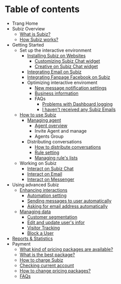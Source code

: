 # Table of contents

* Trang Home
* Subiz Overview
  * [What is Subiz?](subiz-overview/what-is-subiz-1.md)
  * [How Subiz works?](subiz-overview/how-subiz-works.md)
* Getting Started
  * Set up the interactive environment
    * [Installing Subiz on Websites](getting-started-with-subiz/setting-up-interaction-environments/installing-subiz-on-websites/README.md)
      * [Customizing Subiz Chat widget](getting-started-with-subiz/setting-up-interaction-environments/installing-subiz-on-websites/setting-subiz-chat-widget.md)
      * [Creative on Subiz Chat widget](getting-started-with-subiz/setting-up-interaction-environments/installing-subiz-on-websites/customizing-subiz-chat-widget.md)
    * [Integrating Email on Subiz](getting-started-with-subiz/setting-up-interaction-environments/integrating-email-on-subiz.md)
    * [Integrating Fanpage Facebook on Subiz](getting-started-with-subiz/setting-up-interaction-environments/integrating-fanpage-facebook-on-subiz.md)
    * Optimizing interactive enviroment
      * [New message notification settings](getting-started-with-subiz/setting-up-interaction-environments/optimizing-interactive-channels/new-message-notification-settings.md)
      * [Business information](getting-started-with-subiz/setting-up-interaction-environments/optimizing-interactive-channels/untitled.md)
      * FAQs
        * [Problems with Dashboard logging](getting-started-with-subiz/setting-up-interaction-environments/optimizing-interactive-channels/faqs/problems-with-dashboard-logging.md)
        * [I haven't received any Subiz Emails](getting-started-with-subiz/setting-up-interaction-environments/optimizing-interactive-channels/faqs/i-dont-receive-any-subiz-emails.md)
  * [How to use Subiz](getting-started-with-subiz/how-to-use-subiz/README.md)
    * [Managing agent](getting-started-with-subiz/how-to-use-subiz/managing-agent/README.md)
      * [Agent overview](getting-started-with-subiz/how-to-use-subiz/managing-agent/agent-profile.md)
      * Invite Agent and manage
      * Agents Group
    * Distributing conversations
      * [How to distribute conversations](getting-started-with-subiz/how-to-use-subiz/distributing-conversations/rule-distributing-conversations.md)
      * [Rule setting](getting-started-with-subiz/how-to-use-subiz/distributing-conversations/rule-setting.md)
      * [Managing rule's lists](getting-started-with-subiz/how-to-use-subiz/distributing-conversations/managing-rules-lists.md)
  * Working on Subiz
    * [Interact on Subiz Chat](getting-started-with-subiz/working-on-subiz/interact-on-subiz-chat.md)
    * [Interact on Email](getting-started-with-subiz/working-on-subiz/interact-on-email.md)
    * [Interact on Messenger](getting-started-with-subiz/working-on-subiz/interact-on-messenger.md)
* Using advanced Subiz
  * [Enhancing interactions](optimise-the-use-of-subiz/how-to-enhance-interactions/README.md)
    * [Automation setting](optimise-the-use-of-subiz/how-to-enhance-interactions/untitled.md)
    * [Sending messages to user automatically](optimise-the-use-of-subiz/how-to-enhance-interactions/untitled-1.md)
    * [Asking for email address automatically](optimise-the-use-of-subiz/how-to-enhance-interactions/untitled-2.md)
  * [Managing data](optimise-the-use-of-subiz/managing-data/README.md)
    * [Customer segmentation](optimise-the-use-of-subiz/managing-data/customer-segmentation.md)
    * [Edit and update user's infor](optimise-the-use-of-subiz/managing-data/untitled.md)
    * [Visitor Tracking](optimise-the-use-of-subiz/managing-data/visitor-tracking.md)
    * [Block a User](optimise-the-use-of-subiz/managing-data/how-to-block-an-user.md)
* [Reports & Statistics](general-reports.md)
* Payment
  * [What kind of pricing packages are available?](payment/what-kind-of-pricing-packages-are-available.md)
  * [What is the best package?](payment/what-is-the-best-package.md)
  * [How to charge Subiz](payment/how-to-charge-subiz.md)
  * [Checking current account](payment/checking-current-account.md)
  * [How to change pricing packages?](payment/how-to-change-pricing-packages.md)
  * [FAQs](payment/faqs.md)

